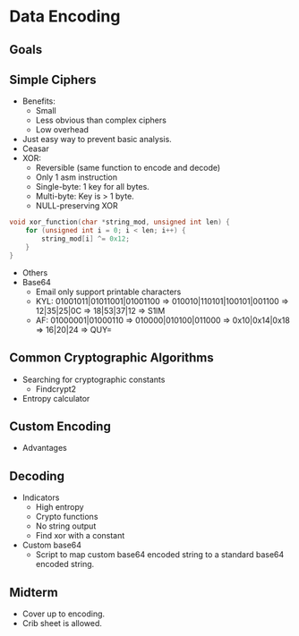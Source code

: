 # Data Encoding

## Goals

## Simple Ciphers

- Benefits:
    - Small
    - Less obvious than complex ciphers
    - Low overhead
- Just easy way to prevent basic analysis.
- Ceasar
- XOR:
    - Reversible (same function to encode and decode)
    - Only 1 asm instruction
    - Single-byte: 1 key for all bytes.
    - Multi-byte: Key is > 1 byte.
    - NULL-preserving XOR

```C
void xor_function(char *string_mod, unsigned int len) {
    for (unsigned int i = 0; i < len; i++) {
        string_mod[i] ^= 0x12;
    }
}
```
- Others
- Base64
    - Email only support printable characters
    - KYL: 01001011|01011001|01001100 => 010010|110101|100101|001100 => 12|35|25|0C => 18|53|37|12 => S1lM
    - AF: 01000001|01000110 => 010000|010100|011000 => 0x10|0x14|0x18 => 16|20|24 => QUY=

## Common Cryptographic Algorithms

- Searching for cryptographic constants
    - Findcrypt2
- Entropy calculator

## Custom Encoding

- Advantages

## Decoding

- Indicators
    - High entropy
    - Crypto functions
    - No string output
    - Find xor with a constant
- Custom base64
    - Script to map custom base64 encoded string to a standard base64 encoded string.

## Midterm

- Cover up to encoding.
- Crib sheet is allowed.